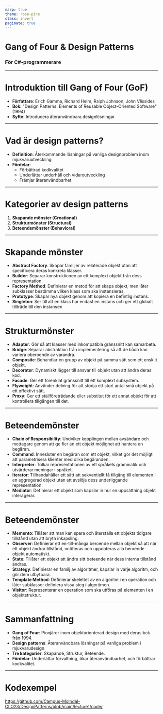 ```yaml
---
marp: true
theme: rose-pine
class: invert
paginate: true
---
```


# Gang of Four & Design Patterns
### För C#-programmerare

---

# Introduktion till Gang of Four (GoF)

- **Författare**: Erich Gamma, Richard Helm, Ralph Johnson, John Vlissides
- **Bok**: "Design Patterns: Elements of Reusable Object-Oriented Software" (1994)
- **Syfte**: Introducera återanvändbara designlösningar

---

# Vad är design patterns?

- **Definition**: Återkommande lösningar på vanliga designproblem inom mjukvaruutveckling
- **Fördelar**:
  - Förbättrad kodkvalitet
  - Underlättar underhåll och vidareutveckling
  - Främjar återanvändbarhet

---

# Kategorier av design patterns

1. **Skapande mönster (Creational)**
2. **Strukturmönster (Structural)**
3. **Beteendemönster (Behavioral)**

---

# Skapande mönster

- **Abstract Factory**: Skapar familjer av relaterade objekt utan att specificera deras konkreta klasser.
- **Builder**: Separar konstruktionen av ett komplext objekt från dess representation.
- **Factory Method**: Definierar en metod för att skapa objekt, men låter subklasser bestämma vilken klass som ska instansieras.
- **Prototype**: Skapar nya objekt genom att kopiera en befintlig instans.
- **Singleton**: Ser till att en klass har endast en instans och ger ett globalt tillträde till den instansen.

---

# Strukturmönster

- **Adapter**: Gör så att klasser med inkompatibla gränssnitt kan samarbeta.
- **Bridge**: Separar abstraktion från implementering så att de båda kan variera oberoende av varandra.
- **Composite**: Behandlar en grupp av objekt på samma sätt som ett enskilt objekt.
- **Decorator**: Dynamiskt lägger till ansvar till objekt utan att ändra deras kod.
- **Facade**: Ger ett förenklat gränssnitt till ett komplext subsystem.
- **Flyweight**: Använder delning för att stödja ett stort antal små objekt på ett effektivt sätt.
- **Proxy**: Ger ett ställföreträdande eller substitut för ett annat objekt för att kontrollera tillgången till det.

---

# Beteendemönster

- **Chain of Responsibility**: Undviker kopplingen mellan avsändare och mottagare genom att ge fler än ett objekt möjlighet att hantera en begäran.
- **Command**: Innesluter en begäran som ett objekt, vilket gör det möjligt att parametrisera klienter med olika begäranden.
- **Interpreter**: Tolkar representationen av ett språkets grammatik och utvärderar meningar i språket.
- **Iterator**: Tillhandahåller ett sätt att sekventiellt få tillgång till elementen i en aggregerad objekt utan att avslöja dess underliggande representation.
- **Mediator**: Definierar ett objekt som kapslar in hur en uppsättning objekt interagerar.

---

# Beteendemönster
- **Memento**: Tillåter att man kan spara och återställa ett objekts tidigare tillstånd utan att bryta inkapsling.
- **Observer**: Definierar ett en-till-många beroende mellan objekt så att när ett objekt ändrar tillstånd, notifieras och uppdateras alla beroende objekt automatiskt.
- **State**: Tillåter ett objekt att ändra sitt beteende när dess interna tillstånd ändras.
- **Strategy**: Definierar en familj av algoritmer, kapslar in varje algoritm, och gör dem utbytbara.
- **Template Method**: Definierar skelettet av en algoritm i en operation och låter subklasser definiera vissa steg i algoritmen.
- **Visitor**: Representerar en operation som ska utföras på elementen i en objektstruktur.

---

# Sammanfattning

- **Gang of Four**: Pionjärer inom objektorienterad design med deras bok från 1994.
- **Design patterns**: Återanvändbara lösningar på vanliga problem i mjukvarudesign.
- **Tre kategorier**: Skapande, Struktur, Beteende.
- **Fördelar**: Underlättar förvaltning, ökar återanvändbarhet, och förbättrar kodkvalitet.

---

# Kodexempel

https://github.com/Campus-Molndal-CLO23/DesignPatterns/blob/main/lecture1/code/